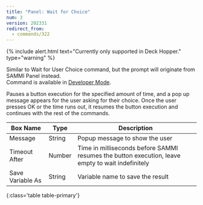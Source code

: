 ```yaml
---
title: "Panel: Wait for Choice"
num: 3
version: 202331
redirect_from:
  - commands/322
---
```


{% include alert.html text="Currently only supported in Deck Hopper." type="warning" %} 

Similar to Wait for User Choice command, but the prompt will originate from SAMMI Panel instead.  
Command is available in [Developer Mode](https://sammi.solutions/docs/faq/general#developermode).

Pauses a button execution for the specified amount of time, and a pop up message appears for the user asking for their choice. Once the user presses OK or the time runs out, it resumes the button execution and continues with the rest of the commands.

| Box Name | Type | Description | 
|-------|--------|--------
|Message| String | Popup message to show the user
|Timeout After | Number | Time in milliseconds before SAMMI resumes the button execution, leave empty to wait indefinitely
|Save Variable As | String | Variable name to save the result
{:class='table table-primary'}
